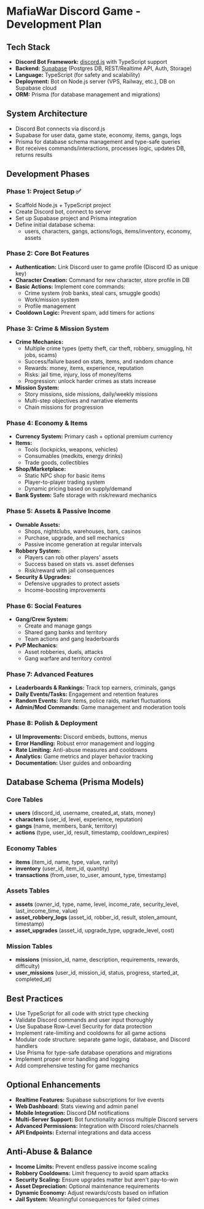 # MafiaWar Discord Game - Development Plan

## Tech Stack

- **Discord Bot Framework:** [discord.js](https://discord.js.org/) with TypeScript support
- **Backend:** [Supabase](https://supabase.com/) (Postgres DB, REST/Realtime API, Auth, Storage)
- **Language:** TypeScript (for safety and scalability)
- **Deployment:** Bot on Node.js server (VPS, Railway, etc.), DB on Supabase cloud
- **ORM:** Prisma (for database management and migrations)

## System Architecture

- Discord Bot connects via discord.js
- Supabase for user data, game state, economy, items, gangs, logs
- Prisma for database schema management and type-safe queries
- Bot receives commands/interactions, processes logic, updates DB, returns results

## Development Phases

### Phase 1: Project Setup ✅

- Scaffold Node.js + TypeScript project
- Create Discord bot, connect to server
- Set up Supabase project and Prisma integration
- Define initial database schema:
  - users, characters, gangs, actions/logs, items/inventory, economy, assets

### Phase 2: Core Bot Features

- **Authentication:** Link Discord user to game profile (Discord ID as unique key)
- **Character Creation:** Command for new character, store profile in DB
- **Basic Actions:** Implement core commands:
  - Crime system (rob banks, steal cars, smuggle goods)
  - Work/mission system
  - Profile management
- **Cooldown Logic:** Prevent spam, add timers for actions

### Phase 3: Crime & Mission System

- **Crime Mechanics:**
  - Multiple crime types (petty theft, car theft, robbery, smuggling, hit jobs, scams)
  - Success/failure based on stats, items, and random chance
  - Rewards: money, items, experience, reputation
  - Risks: jail time, injury, loss of money/items
  - Progression: unlock harder crimes as stats increase
- **Mission System:**
  - Story missions, side missions, daily/weekly missions
  - Multi-step objectives and narrative elements
  - Chain missions for progression

### Phase 4: Economy & Items

- **Currency System:** Primary cash + optional premium currency
- **Items:**
  - Tools (lockpicks, weapons, vehicles)
  - Consumables (medkits, energy drinks)
  - Trade goods, collectibles
- **Shop/Marketplace:**
  - Static NPC shop for basic items
  - Player-to-player trading system
  - Dynamic pricing based on supply/demand
- **Bank System:** Safe storage with risk/reward mechanics

### Phase 5: Assets & Passive Income

- **Ownable Assets:**
  - Shops, nightclubs, warehouses, bars, casinos
  - Purchase, upgrade, and sell mechanics
  - Passive income generation at regular intervals
- **Robbery System:**
  - Players can rob other players' assets
  - Success based on stats vs. asset defenses
  - Risk/reward with jail consequences
- **Security & Upgrades:**
  - Defensive upgrades to protect assets
  - Income-boosting improvements

### Phase 6: Social Features

- **Gang/Crew System:**
  - Create and manage gangs
  - Shared gang banks and territory
  - Team actions and gang leaderboards
- **PvP Mechanics:**
  - Asset robberies, duels, attacks
  - Gang warfare and territory control

### Phase 7: Advanced Features

- **Leaderboards & Rankings:** Track top earners, criminals, gangs
- **Daily Events/Tasks:** Engagement and retention features
- **Random Events:** Rare items, police raids, market fluctuations
- **Admin/Mod Commands:** Game management and moderation tools

### Phase 8: Polish & Deployment

- **UI Improvements:** Discord embeds, buttons, menus
- **Error Handling:** Robust error management and logging
- **Rate Limiting:** Anti-abuse measures and cooldowns
- **Analytics:** Game metrics and player behavior tracking
- **Documentation:** User guides and onboarding

## Database Schema (Prisma Models)

### Core Tables

- **users** (discord_id, username, created_at, stats, money)
- **characters** (user_id, level, experience, reputation)
- **gangs** (name, members, bank, territory)
- **actions** (type, user_id, result, timestamp, cooldown_expires)

### Economy Tables

- **items** (item_id, name, type, value, rarity)
- **inventory** (user_id, item_id, quantity)
- **transactions** (from_user, to_user, amount, type, timestamp)

### Assets Tables

- **assets** (owner_id, type, name, level, income_rate, security_level, last_income_time, value)
- **asset_robbery_logs** (asset_id, robber_id, result, stolen_amount, timestamp)
- **asset_upgrades** (asset_id, upgrade_type, upgrade_level, cost)

### Mission Tables

- **missions** (mission_id, name, description, requirements, rewards, difficulty)
- **user_missions** (user_id, mission_id, status, progress, started_at, completed_at)

## Best Practices

- Use TypeScript for all code with strict type checking
- Validate Discord commands and user input thoroughly
- Use Supabase Row-Level Security for data protection
- Implement rate-limiting and cooldowns for all game actions
- Modular code structure: separate game logic, database, and Discord handlers
- Use Prisma for type-safe database operations and migrations
- Implement proper error handling and logging
- Add comprehensive testing for game mechanics

## Optional Enhancements

- **Realtime Features:** Supabase subscriptions for live events
- **Web Dashboard:** Stats viewing and admin panel
- **Mobile Integration:** Discord DM notifications
- **Multi-Server Support:** Bot functionality across multiple Discord servers
- **Advanced Permissions:** Integration with Discord roles/channels
- **API Endpoints:** External integrations and data access

## Anti-Abuse & Balance

- **Income Limits:** Prevent endless passive income scaling
- **Robbery Cooldowns:** Limit frequency to avoid spam attacks
- **Security Scaling:** Ensure upgrades matter but aren't pay-to-win
- **Asset Depreciation:** Optional maintenance requirements
- **Dynamic Economy:** Adjust rewards/costs based on inflation
- **Jail System:** Meaningful consequences for failed crimes

